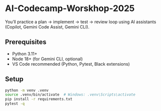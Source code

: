 # AI-Codecamp-Worskhop-2025

You’ll practice a plan → implement → test → review loop using AI assistants (Copilot, Gemini Code Assist, Gemini CLI).

## Prerequisites
- Python 3.11+
- Node 18+ (for Gemini CLI, optional)
- VS Code recommended (Python, Pytest, Black extensions)

## Setup
```bash
python -m venv .venv
source .venv/bin/activate  # Windows: .venv\Scripts\activate
pip install -r requirements.txt
pytest -q
